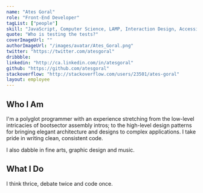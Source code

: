 ```yaml
---
name: "Ates Goral"
role: "Front-End Developer"
tagList: ["people"]
skill: "JavaScript, Computer Science, LAMP, Interaction Design, Accessibility"
quote: "Who is testing the tests?"
coverImageUrl: ""
authorImageUrl: "/images/avatar/Ates_Goral.png"
twitter: "https://twitter.com/atesgoral"
dribbble:
linkedin: "http://ca.linkedin.com/in/atesgoral"
github: "https://github.com/atesgoral"
stackoverflow: "http://stackoverflow.com/users/23501/ates-goral"
layout: employee
---
```


## Who I Am

I'm a polyglot programmer with an experience stretching from the low-level intricacies of bootsector assembly intros; to the high-level design patterns for bringing elegant architecture and designs to complex applications. I take pride in writing clean, consistent code.

I also dabble in fine arts, graphic design and music.

## What I Do

I think thrice, debate twice and code once.
